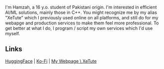 I'm Hamzah, a 16 y.o. student of Pakistani origin. I'm interested in efficient AI/ML solutions, mainly those in C++. You might recognize me by my alias "XeTute" which I previously used online on all platforms, and still do for my webapge and production services to make them feel more professional.
To get better at what I do, I program / script my own services which I'd use myself.  

## Links
[HuggingFace](https://huggingface.co/Hamzah-Asadullah) | [Ko-Fi](https://ko-fi.com/hamzahasadullah) | [My Webpage \\ XeTute](https://xetute.com)
